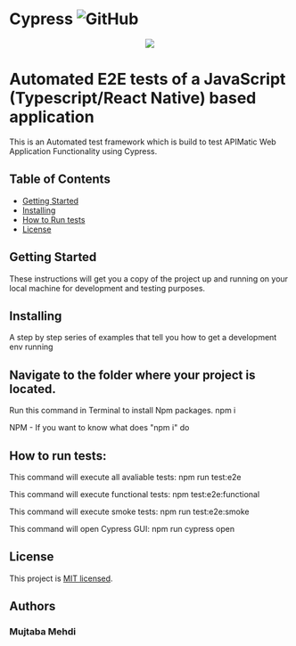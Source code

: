 # Cypress ![GitHub](https://img.shields.io/github/license/mujjazi/cypress_jenkins)

<div align="center">
  <img src="https://cdn.deliciousbrains.com/content/uploads/2018/09/28135025/db-End2EndTestingCypress-1540x748.jpg"><br>
</div>

# Automated E2E tests of a JavaScript (Typescript/React Native) based application

This is an Automated test framework which is build to test APIMatic Web Application Functionality using Cypress.

## Table of Contents

- [Getting Started](#getting-started)
- [Installing](#Installing)
- [How to Run tests](#Howtoruntests)
- [License](#license)


## Getting Started
These instructions will get you a copy of the project up and running on your local machine for development and testing purposes.

## Installing
A step by step series of examples that tell you how to get a development env running

## Navigate to the folder where your project is located.

Run this command in Terminal to install Npm packages.
npm i

NPM - If you want to know what does "npm i" do

## How to run tests:

This command will execute all avaliable tests:
npm run test:e2e

This command will execute functional tests:
npm test:e2e:functional

This command will execute smoke tests:
npm run test:e2e:smoke

This command will open Cypress GUI:
npm run cypress open

## License
This project is [MIT licensed](./LICENSE).

## Authors
### Mujtaba Mehdi
